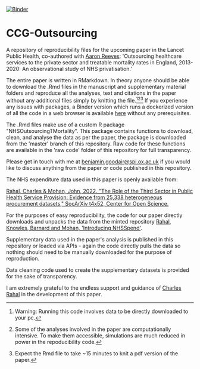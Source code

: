 [![Binder](https://mybinder.org/badge_logo.svg)](https://mybinder.org/v2/gh/BenGoodair/CCG-Outsourcing-Binder/HEAD)
# CCG-Outsourcing
A repository of reproducibility files for the upcoming paper in the Lancet Public Health, co-authored with [Aaron Reeves](https://aaronreeves.org/): 'Outsourcing healthcare services to the private sector and treatable mortality rates in England, 2013-2020: An observational study of NHS privatisation.' 

The entire paper is written in RMarkdown. In theory anyone should be able to download the .Rmd files in the manuscript and supplementary material folders and reproduce all the analyses, text and citations in the paper without any additional files simply by knitting the file.[^1][^2][^3] If you experience any issues with packages, a Binder version which runs a dockerized version of all the code in a web browser is available [here](https://mybinder.org/v2/gh/BenGoodair/CCG-Outsourcing-Binder/HEAD) without any prerequisites.

The .Rmd files make use of a custom R package "NHSOutsourcingTMortality". This package contains functions to download, clean, and analyse the data as per the paper, the package is downloaded from the 'master' branch of this repository. Raw code for these functions are available in the 'raw code' folder of this repository for full transparency.

Please get in touch with me at benjamin.goodair@spi.ox.ac.uk if you would like to discuss anything from the paper or code published in this repository.

The NHS expenditure data used in this paper is openly available from:

[Rahal, Charles & Mohan, John, 2022. "The Role of the Third Sector in Public Health Service Provision: Evidence from 25,338 heterogeneous procurement datasets," SocArXiv t4x52, Center for Open Science.](https://ideas.repec.org/p/osf/socarx/t4x52.html)

For the purposes of easy reproducibility, the code for our paper directly downloads and unpacks the data from the minted repository [Rahal, Knowles, Barnard and Mohan, 'Introducing NHSSpend'](https://zenodo.org/record/5054717).

Supplementary data used in the paper's analysis is published in this repository or loaded via APIs - again the code directly pulls the data so nothing should need to be manually downloaded for the purpose of reproduction.

Data cleaning code used to create the supplementary datasets is provided for the sake of transparency.

I am extremely grateful to the endless support and guidance of [Charles Rahal](https://crahal.github.io/) in the development of this paper.




[^1]: Warning: Running this code involves data to be directly downloaded to your pc. 
[^2]: Some of the analyses involved in the paper are computationally intensive. To make them accessible, simulations are much reduced in power in the repoducibility code. 
[^3]: Expect the Rmd file to take ~15 minutes to knit a pdf version of the paper.

